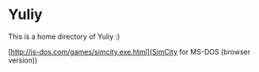 # Yuliy
This is a home directory of Yuliy :)

[http://js-dos.com/games/simcity.exe.html](SimCity for MS-DOS (browser version))
